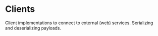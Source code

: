 # Clients

Client implementations to connect to external (web) services. Serializing and deserializing payloads.